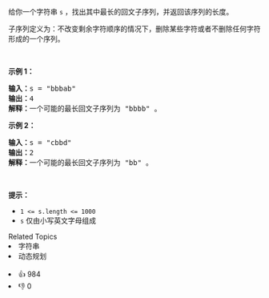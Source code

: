 <p>给你一个字符串 <code>s</code> ，找出其中最长的回文子序列，并返回该序列的长度。</p>

<p>子序列定义为：不改变剩余字符顺序的情况下，删除某些字符或者不删除任何字符形成的一个序列。</p>

<p>&nbsp;</p>

<p><strong>示例 1：</strong></p>

<pre>
<strong>输入：</strong>s = "bbbab"
<strong>输出：</strong>4
<strong>解释：</strong>一个可能的最长回文子序列为 "bbbb" 。
</pre>

<p><strong>示例 2：</strong></p>

<pre>
<strong>输入：</strong>s = "cbbd"
<strong>输出：</strong>2
<strong>解释：</strong>一个可能的最长回文子序列为 "bb" 。
</pre>

<p>&nbsp;</p>

<p><strong>提示：</strong></p>

<ul> 
 <li><code>1 &lt;= s.length &lt;= 1000</code></li> 
 <li><code>s</code> 仅由小写英文字母组成</li> 
</ul>

<div><div>Related Topics</div><div><li>字符串</li><li>动态规划</li></div></div><br><div><li>👍 984</li><li>👎 0</li></div>